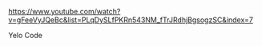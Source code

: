 https://www.youtube.com/watch?v=gFeeVyJQeBc&list=PLqDySLfPKRn543NM_fTrJRdhjBgsogzSC&index=7

Yelo Code
